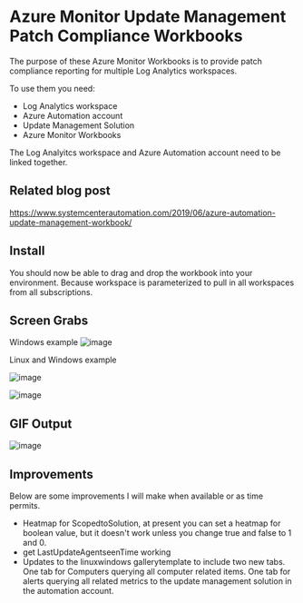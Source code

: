 # Azure Monitor Update Management Patch Compliance Workbooks

The purpose of these Azure Monitor Workbooks is to provide patch compliance reporting for multiple Log Analytics workspaces.

To use them you need:
- Log Analytics workspace
- Azure Automation account
- Update Management Solution
- Azure Monitor Workbooks

The Log Analyitcs workspace and Azure Automation account need to be linked together.

## Related blog post
https://www.systemcenterautomation.com/2019/06/azure-automation-update-management-workbook/

## Install
You should now be able to drag and drop the workbook into your environment. Because workspace is parameterized to pull in all workspaces from all subscriptions.


## Screen Grabs
Windows example
![image](./images/2020-02-11_11-20-09.png)

Linux and Windows example

![image](./images/2020-02-11_11-21-10.png)

![image](./images/2020-02-11_11-21-36.png)




## GIF Output
![image](./images/2019-06-26_11-42-17.gif)

## Improvements

Below are some improvements I will make when available or as time permits.


- Heatmap for ScopedtoSolution, at present you can set a heatmap for boolean value, but it doesn't work unless you change true and false to 1 and 0.
- get LastUpdateAgentseenTime working
- Updates to the linuxwindows gallerytemplate to include two new tabs. One tab for Computers querying all computer related items. One tab for alerts querying all related metrics to the update management solution in the automation account. 